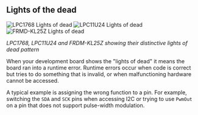 ## Lights of the dead

![LPC1768 Lights of dead](https://s3-us-west-2.amazonaws.com/mbed-os-docs-images/lights1.gif)    ![LPC11U24 Lights of dead](https://s3-us-west-2.amazonaws.com/mbed-os-docs-images/lights2.gif)    ![FRMD-KL25Z Lights of dead](https://s3-us-west-2.amazonaws.com/mbed-os-docs-images/lights3.gif)

*LPC1768, LPC11U24 and FRDM-KL25Z showing their distinctive lights of dead pattern*

When your development board shows the "lights of dead" it means the board ran into a runtime error. Runtime errors occur when code is correct but tries to do something that is invalid, or when malfunctioning hardware cannot be accessed.

A typical example is assigning the wrong function to a pin. For example, switching the `SDA` and `SCK` pins when accessing I2C or trying to use `PwmOut` on a pin that does not support pulse-width modulation.
